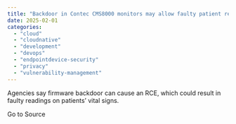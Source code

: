 ```yaml
---
title: "Backdoor in Contec CMS8000 monitors may allow faulty patient readings"
date: 2025-02-01
categories: 
  - "cloud"
  - "cloudnative"
  - "development"
  - "devops"
  - "endpointdevice-security"
  - "privacy"
  - "vulnerability-management"
---
```


Agencies say firmware backdoor can cause an RCE, which could result in faulty readings on patients’ vital signs.

Go to Source
